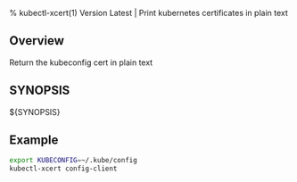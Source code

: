 % kubectl-xcert(1) Version Latest | Print kubernetes certificates in plain text


## Overview

Return the kubeconfig cert in plain text

## SYNOPSIS

${SYNOPSIS}

## Example

```bash
export KUBECONFIG=~/.kube/config
kubectl-xcert config-client
```
